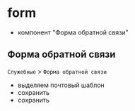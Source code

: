 # form
- компонент "Форма обратной связи"

## Форма обратной связи
`Служебные` > `Форма обратной связи`

- выделяем почтовый шаблон
- сохранить
- сохранить
